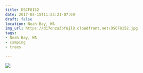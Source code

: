 ```yaml
---
title: DSCF8152
date: 2017-08-15T11:23:21-07:00
draft: false
location: Neah Bay, WA
img_url: https://d17enza3bfujl8.cloudfront.net/DSCF8152.jpg
tags:
- Neah Bay, WA
- camping
- trees

---
```


![](https://d17enza3bfujl8.cloudfront.net/DSCF8152.jpg)

